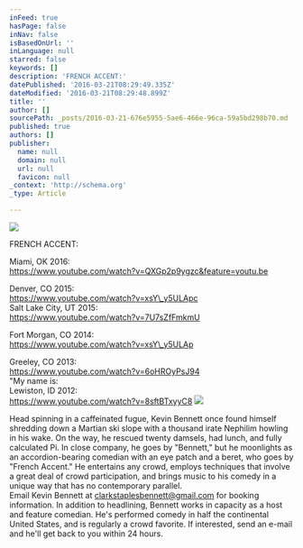 ```yaml
---
inFeed: true
hasPage: false
inNav: false
isBasedOnUrl: ''
inLanguage: null
starred: false
keywords: []
description: 'FRENCH ACCENT:'
datePublished: '2016-03-21T08:29:49.335Z'
dateModified: '2016-03-21T08:29:48.899Z'
title: ''
author: []
sourcePath: _posts/2016-03-21-676e5955-5ae6-466e-96ca-59a5bd298b70.md
published: true
authors: []
publisher:
  name: null
  domain: null
  url: null
  favicon: null
_context: 'http://schema.org'
_type: Article

---
```

![](https://the-grid-user-content.s3-us-west-2.amazonaws.com/86f26033-aa1f-4885-b179-d11fed4f9e04.jpg)

FRENCH ACCENT:

Miami, OK 2016:  
https://www.youtube.com/watch?v=QXGp2p9ygzc&feature=youtu.be

Denver, CO 2015:  
https://www.youtube.com/watch?v=xsY\_y5ULApc  
Salt Lake City, UT 2015:   
https://www.youtube.com/watch?v=7U7sZfFmkmU

Fort Morgan, CO 2014:  
https://www.youtube.com/watch?v=xsY\_y5ULAp

Greeley, CO 2013:  
https://www.youtube.com/watch?v=6oHROyPsJ94  
"My name is:   
Lewiston, ID 2012:   
https://www.youtube.com/watch?v=8sftBTxyyC8
![](https://s3-us-west-2.amazonaws.com/the-grid-img/p/c37566c2d6d91ea9cc97a19d1e0ca381cbf28f18.jpg)

Head spinning in a caffeinated fugue, Kevin Bennett once found himself shredding down a Martian ski slope with a thousand irate Nephilim howling in his wake. On the way, he rescued twenty damsels, had lunch, and fully calculated Pi. In close company, he goes by "Bennett," but he moonlights as an accordion-bearing comedian with an eye patch and a beret, who goes by "French Accent." He entertains any crowd, employs techniques that involve a great deal of crowd participation, and brings music to his comedy in a unique way that has no contemporary parallel.   
Email Kevin Bennett at clarkstaplesbennett@gmail.com for booking information.  In addition to headlining, Bennett works in capacity as a host and feature comedian. He's performed comedy in half the continental United States, and is regularly a crowd favorite. If interested, send an e-mail and he'll get back to you within 24 hours.
